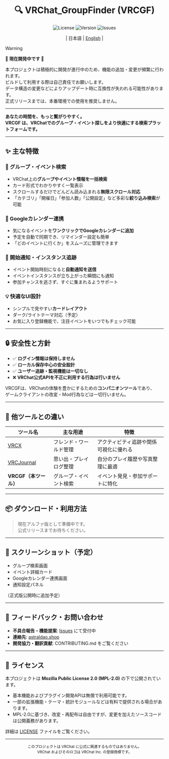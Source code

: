 <div align="center">

# 🔍 VRChat_GroupFinder (VRCGF)

![License](https://img.shields.io/github/license/aiueodayon/VRCGF?style=flat-square)
![Version](https://img.shields.io/github/v/release/aiueodayon/VRCGF?style=flat-square)
![Issues](https://img.shields.io/github/issues/aiueodayon/VRCGF?style=flat-square)

| 日本語 | [English](README.en.md) |

</div>

> [!WARNING]
> **🚧 現在開発中です 🚧**
>
> 本プロジェクトは積極的に開発が進行中のため、機能の追加・変更が頻繁に行われます。  
> ビルドして利用する際は自己責任でお願いします。  
> データ構造の変更などによりアップデート時に互換性が失われる可能性があります。  
> 正式リリースまでは、本番環境での使用を推奨しません。

---

**あなたの時間を、もっと繋がりやすく。**  
**VRCGF は、VRChatでのグループ・イベント探しをより快適にする検索プラットフォームです。**

---

## ✨ 主な特徴

### 🧭 グループ・イベント検索

- VRChat上の**グループやイベント情報を一括検索**  
- カード形式でわかりやすく一覧表示  
- スクロールするだけでどんどん読み込まれる**無限スクロール対応**  
- 「カテゴリ」「開催日」「参加人数」「公開設定」など多彩な**絞り込み検索**が可能  

### 📅 Googleカレンダー連携

- 気になるイベントを**ワンクリックでGoogleカレンダーに追加**  
- 予定を自動で同期でき、リマインダー設定も簡単  
- 「どのイベントに行くか」をスムーズに管理できます  

### 🔔 開始通知・インスタンス追跡

- イベント開始時刻になると**自動通知を送信**  
- イベントインスタンスが立ち上がった瞬間にも通知  
- 参加チャンスを逃さず、すぐに集まれるようサポート  

### 💡 快適なUI設計

- シンプルで見やすい**カードレイアウト**  
- ダーク/ライトテーマ対応（予定）  
- お気に入り登録機能で、注目イベントをいつでもチェック可能  

---

## 🔒 安全性と方針

- ✅ **ログイン情報は保持しません**  
- ✅ **ローカル保存中心の安全設計**  
- ✅ **ユーザー追跡・監視機能は一切なし**  
- ❌ **VRChat公式APIを不正に利用する行為は行いません**

VRCGFは、VRChatの体験を豊かにするための**コンパニオンツール**であり、  
ゲームクライアントの改変・Mod行為などは一切行いません。

---

## 🧩 他ツールとの違い

| ツール名 | 主な用途 | 特徴 |
|-----------|-----------|------|
| [VRCX](https://github.com/vrcx-team/VRCX) | フレンド・ワールド管理 | アクティビティ追跡や関係可視化に優れる |
| [VRCJournal](https://github.com/sakamotch/VRCJournal) | 思い出・プレイログ整理 | 自分のプレイ履歴や写真整理に最適 |
| **VRCGF（本ツール）** | グループ・イベント検索 | イベント発見・参加サポートに特化 |

---

## 📦 ダウンロード・利用方法

> 現在アルファ版として準備中です。  
> 公式リリースまでお待ちください。

---

## 📸 スクリーンショット（予定）

- グループ検索画面  
- イベント詳細カード  
- Googleカレンダー連携画面  
- 通知設定パネル  

（正式版公開時に追加予定）

---

## 🤝 フィードバック・お問い合わせ

- **不具合報告・機能提案**: [Issues](https://github.com/aiueodayon/VRCGF/issues) にて受付中  
- **連絡先**: [astraldao.shop](https://astraldao.shop)  
- **開発協力・翻訳貢献**: CONTRIBUTING.md をご覧ください  

---

## 📄 ライセンス

本プロジェクトは **Mozilla Public License 2.0 (MPL-2.0)** の下で公開されています。

- 基本機能およびプラグイン開発APIは無償で利用可能です。  
- 一部の拡張機能・テーマ・統計モジュールなどは有料で提供される場合があります。  
- MPL-2.0に基づき、改変・再配布は自由ですが、変更を加えたソースコードは公開義務があります。  

詳細は [LICENSE](./LICENSE) ファイルをご覧ください。

---

<div align="center">
<sub>このプロジェクトは VRChat に公式に関連するものではありません。<br>
VRChat およびそのロゴは VRChat Inc. の登録商標です。</sub>
</div>
